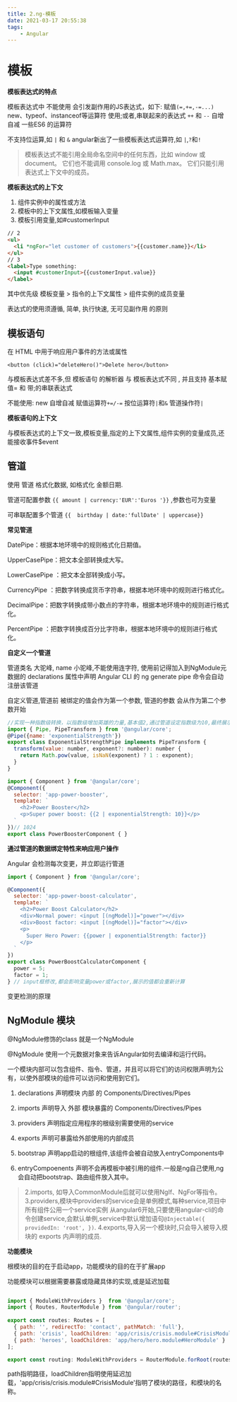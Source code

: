 ```yaml
---
title: 2.ng-模板
date: 2021-03-17 20:55:38
tags: 
    - Angular
---
```


# 模板

__模板表达式的特点__

模板表达式中 不能使用 会引发副作用的JS表达式，如下:
赋值`(=,+=,-=...)`
new、typeof、instanceof等运算符
使用;或者,串联起来的表达式
`++` 和 `--` 自增自减
一些ES6 的运算符

不支持位运算,如 `|` 和 `&`
angular新出了一些模板表达式运算符,如 `|`,`?`和`!`

> 模板表达式不能引用全局命名空间中的任何东西，比如 window 或 document。
> 它们也不能调用 console.log 或 Math.max。 它们只能引用表达式上下文中的成员。

__模板表达式的上下文__

1. 组件实例中的属性或方法
2. 模板中的上下文属性,如模板输入变量
3. 模板引用变量,如#customerInput

```html
// 2
<ul>
  <li *ngFor="let customer of customers">{{customer.name}}</li>
</ul>
// 3
<label>Type something:
  <input #customerInput>{{customerInput.value}}
</label>
```

其中优先级 模板变量 > 指令的上下文属性 > 组件实例的成员变量

表达式的使用须遵循, 简单, 执行快速, 无可见副作用 的原则

## 模板语句

在 HTML 中用于响应用户事件的方法或属性

`<button (click)="deleteHero()">Delete hero</button>`

与模板表达式差不多,但 模板语句 的解析器 与 模板表达式不同 , 并且支持 基本赋值= 和 带;的串联表达式

不能使用: new 自增自减 赋值运算符`+=/-=` 按位运算符`|`和`&` 管道操作符`|`

__模板语句的上下文__

与模板表达式的上下文一致,模板变量,指定的上下文属性,组件实例的变量成员,还能接收事件$event

## 管道

使用 管道 格式化数据, 如格式化 金额日期.

管道可配置参数 `{{ amount | currency:'EUR':'Euros '}}` ,参数也可为变量

可串联配置多个管道 `{{  birthday | date:'fullDate' | uppercase}}`

__常见管道__

DatePipe：根据本地环境中的规则格式化日期值。

UpperCasePipe：把文本全部转换成大写。

LowerCasePipe ：把文本全部转换成小写。

CurrencyPipe ：把数字转换成货币字符串，根据本地环境中的规则进行格式化。

DecimalPipe：把数字转换成带小数点的字符串，根据本地环境中的规则进行格式化。

PercentPipe ：把数字转换成百分比字符串，根据本地环境中的规则进行格式化。


__自定义一个管道__

管道类名 大驼峰, name 小驼峰,不能使用连字符,
使用前记得加入到NgModule元数据的 declarations 属性中声明
Angular CLI 的 ng generate pipe 命令会自动注册该管道

自定义管道,管道前 被绑定的值会作为第一个参数, 管道的参数 会从作为第二个参数开始
```js
//实现一种指数级转换，以指数级增加英雄的力量,基本值2,通过管道设定指数级为10,最终展示1024
import { Pipe, PipeTransform } from '@angular/core';
@Pipe({name: 'exponentialStrength'})
export class ExponentialStrengthPipe implements PipeTransform {
  transform(value: number, exponent?: number): number {
    return Math.pow(value, isNaN(exponent) ? 1 : exponent);
  }
}
```
```js
import { Component } from '@angular/core';
@Component({
  selector: 'app-power-booster',
  template: `
    <h2>Power Booster</h2>
    <p>Super power boost: {{2 | exponentialStrength: 10}}</p>
  `
})// 1024
export class PowerBoosterComponent { }
```

__通过管道的数据绑定特性来响应用户操作__

Angular 会检测每次变更，并立即运行管道

```js
import { Component } from '@angular/core';

@Component({
  selector: 'app-power-boost-calculator',
  template: `
    <h2>Power Boost Calculator</h2>
    <div>Normal power: <input [(ngModel)]="power"></div>
    <div>Boost factor: <input [(ngModel)]="factor"></div>
    <p>
      Super Hero Power: {{power | exponentialStrength: factor}}
    </p>
  `
})
export class PowerBoostCalculatorComponent {
  power = 5;
  factor = 1;
} // input框修改,都会影响变量power或factor,展示的值都会重新计算
```

变更检测的原理







## NgModule 模块

@NgModule修饰的class 就是一个NgModule

@NgModule 使用一个元数据对象来告诉Angular如何去编译和运行代码。

一个模块内部可以包含组件、指令、管道，并且可以将它们的访问权限声明为公有，以使外部模块的组件可以访问和使用到它们。

1. declarations 声明模块 内部 的 Components/Directives/Pipes

2. imports 声明导入 外部 模块暴露的 Components/Directives/Pipes
   
3. providers 声明指定应用程序的根级别需要使用的service

4. exports 声明可暴露给外部使用的内部成员

5. bootstrap 声明app启动的根组件,该组件会被自动放入entryComponents中

6. entryCompoenents 声明不会再模板中被引用的组件.一般是ng自己使用,ng会自动把bootstrap、路由组件放入其中。

> 2.imports, 如导入CommonModule后就可以使用NgIf、NgFor等指令。
> 3.providers,模块中providers的service会是单例模式,每种service,项目中所有组件公用一个service实例
>   从angular6开始,只要使用angular-cli的命令创建service,会默认单例,service中默认增加语句`@Injectable({ providedIn: 'root', })`.
> 4.exports,导入另一个模块时,只会导入被导入模块的 exports 内声明的成员.

__功能模块__

根模块的目的在于启动app，功能模块的目的在于扩展app

功能模块可以根据需要暴露或隐藏具体的实现,或是延迟加载

```js

import { ModuleWithProviders }  from '@angular/core';
import { Routes, RouterModule } from '@angular/router';
 
export const routes: Routes = [
  { path: '', redirectTo: 'contact', pathMatch: 'full'},
  { path: 'crisis', loadChildren: 'app/crisis/crisis.module#CrisisModule' },
  { path: 'heroes', loadChildren: 'app/hero/hero.module#HeroModule' }
];

export const routing: ModuleWithProviders = RouterModule.forRoot(routes);
```
path指明路径，loadChildren指明使用延迟加载，'app/crisis/crisis.module#CrisisModule'指明了模块的路径，和模块的名称。
